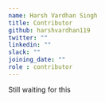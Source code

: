 ```yaml
---
name: Harsh Vardhan Singh
title: Contributor
github: harshvardhan119
twitter: ""
linkedin: ""
slack: ""
joining_date: ""
role : contributor
---
```


Still waiting for this

